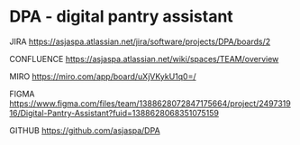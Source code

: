 # DPA - digital pantry assistant
JIRA https://asjaspa.atlassian.net/jira/software/projects/DPA/boards/2

CONFLUENCE https://asjaspa.atlassian.net/wiki/spaces/TEAM/overview

MIRO https://miro.com/app/board/uXjVKykU1q0=/

FIGMA https://www.figma.com/files/team/1388628072847175664/project/249731916/Digital-Pantry-Assistant?fuid=1388628068351075159

GITHUB https://github.com/asjaspa/DPA

